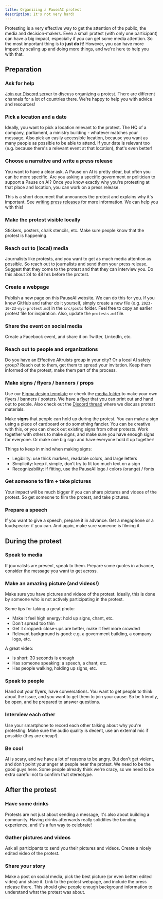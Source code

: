 ```yaml
---
title: Organizing a PauseAI protest
description: It's not very hard!
---
```


Protesting is a very effective way to get the attention of the public, the media and decision-makers.
Even a small protest (with only one participant) can have a big impact, especially if you can get some media attention.
So the most important thing is to **just do it**!
However, you can have more impact by scaling up and doing more things, and we're here to help you with that.

## Preparation

### Ask for help

[Join our Discord server](https://discord.gg/2XXWXvErfA) to discuss organizing a protest.
There are different channels for a lot of countries there.
We're happy to help you with advice and resources!

### Pick a location and a date

Ideally, you want to pick a location relevant to the protest.
The HQ of a company, parliament, a ministry building - whatever matches your message.
Also pick an easily accessible location, because you want as many people as possible to be able to attend.
If your date is relevant too (e.g. because there's a relevant event at that location), that's even better!

### Choose a narrative and write a press release

You want to have a clear ask.
A Pause on AI is pretty clear, but often you can be more specific.
Are you asking a specific government or politician to support a Pause on AI?
Once you know exactly why you're protesting at that place and location, you can work on a press release.

This is a short document that announces the protest and explains why it's important.
See [writing press releases](/writing-press-releases) for more information.
We can help you with this!

### Make the protest visible locally

Stickers, posters, chalk stencils, etc.
Make sure people know that the protest is happening.

### Reach out to (local) media

Journalists like protests, and you want to get as much media attention as possible.
So reach out to journalists and send them your press release.
Suggest that they come to the protest and that they can interview you.
Do this about 24 to 48 hrs before the protest.

### Create a webpage

Publish a new page on this PauseAI website.
We can do this for you.
If you know GitHub and rather do it yourself, simply create a new file (e.g. `2023-10-23-nyc-protest.md`) in the `src/posts` folder.
Feel free to copy an earlier protest file for inspiration.
Also, update the `protests.md` file.

### Share the event on social media

Create a Facebook event, and share it on Twitter, LinkedIn, etc.

### Reach out to people and organizations

Do you have an Effective Altruists group in your city?
Or a local AI safety group?
Reach out to them, get them to spread your invitation.
Keep them informed of the protest, make them part of the process.

### Make signs / flyers / banners / props

Use our [Figma design template](https://www.figma.com/community/file/1233064002969152026) or check the [media folder](https://drive.google.com/drive/folders/1bQ_MZ8giK-Mee4ABkO0BgcFInaXruNpa?usp=sharing) to make your own flyers / banners / posters.
We have a <a href="/PauseAI_flyer.pdf" target="_blank">flyer</a> that you can print out and hand out to people.
Also check out the [Discord thread](https://discord.com/channels/1100491867675709580/1138484822117974191) where we discuss protest materials.

Make **signs** that people can hold up during the protest.
You can make a sign using a piece of cardboard or do something fancier.
You can be creative with this, or you can check out existing signs from other protests.
Work together with others to make signs, and make sure you have enough signs for everyone.
Or make one big sign and have everyone hold it up together!

Things to keep in mind when making signs:

- Legibility: use thick markers, readable colors, and large letters
- Simplicity: keep it simple, don't try to fit too much text on a sign
- Recognizability: if fitting, use the PauseAI logo / colors (orange) / fonts

### Get someone to film + take pictures

Your impact will be much bigger if you can share pictures and videos of the protest.
So get someone to film the protest, and take pictures.

### Prepare a speech

If you want to give a speech, prepare it in advance.
Get a megaphone or a loudspeaker if you can.
And again, make sure someone is filming it.

## During the protest

### Speak to media

If journalists are present, speak to them.
Prepare some quotes in advance, consider the message you want to get across.

### Make an amazing picture (and videos!)

Make sure you have pictures and videos of the protest.
Ideally, this is done by someone who is not actively participating in the protest.

Some tips for taking a great photo:

- Make it feel high energy: hold up signs, chant, etc.
- Don't spread too thin
- Get it cropped: close-ups are better, make it feel more crowded
- Relevant background is good: e.g. a government building, a company logo, etc.

A great video:

- Is short: 30 seconds is enough
- Has someone speaking: a speech, a chant, etc.
- Has people walking, holding up signs, etc.

### Speak to people

Hand out your flyers, have conversations.
You want to get people to think about the issue, and you want to get them to join your cause.
So be friendly, be open, and be prepared to answer questions.

### Interview each other

Use your smartphone to record each other talking about why you're protesting.
Make sure the audio quality is decent, use an external mic if possible (they are cheap!).

### Be cool

AI is scary, and we have a lot of reasons to be angry.
But don't get violent, and don't point your anger at people near the protest.
We need to be the good guys here.
Some people already think we're crazy, so we need to be extra careful not to confirm that stereotype.

## After the protest

### Have some drinks

Protests are not just about sending a message, it's also about building a community.
Having drinks afterwards really solidifies the bonding experience, and it's a fun way to celebrate!

### Gather pictures and videos

Ask all participants to send you their pictures and videos.
Create a nicely edited video of the protest.

### Share your story

Make a post on social media, pick the best picture (or even better: edited video) and share it.
Link to the protest webpage, and include the press release there.
This should give people enough background information to understand what the protest was about.
